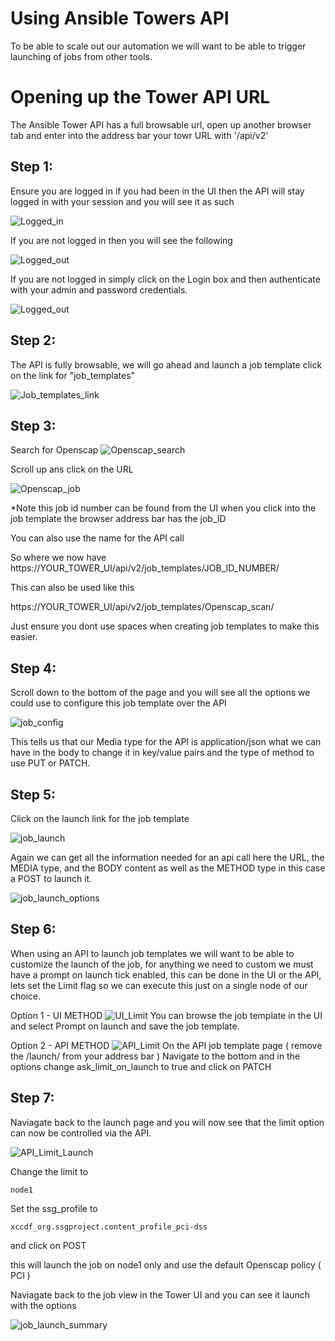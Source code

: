 Using Ansible Towers API
=======================
To be able to scale out our automation we will want to be able to trigger launching of jobs from other tools.

Opening up the Tower API URL
=========================
The Ansible Tower API has a full browsable url, open up another browser tab and enter into the address bar your towr URL with '/api/v2'

Step 1:
-------
Ensure you are logged in if you had been in the UI then the API will stay logged in with your session and you will see it as such

![Logged_in](images/api-logged-in.png)


If you are not logged in then you will see the following

![Logged_out](images/api-not-logged-in.png)

If you are not logged in simply click on the Login box and then authenticate with your admin and password credentials.

![Logged_out](images/api-login.png)

Step 2:
-------
The API is fully browsable, we will go ahead and launch a job template click on the link for "job_templates"

![Job_templates_link](images/api-job_templates-link.png)

Step 3:
-------

Search for Openscap
![Openscap_search](images/openscap_search.png)

Scroll up ans click on the URL

![Openscap_job](images/openscap_job.png)

*Note this job id number can be found from the UI when you click into the job template the browser address bar has the job_ID

You can also use the name for the API call

So where we now have
https://YOUR_TOWER_UI/api/v2/job_templates/JOB_ID_NUMBER/

This can also be used like this

https://YOUR_TOWER_UI/api/v2/job_templates/Openscap_scan/

Just ensure you dont use spaces when creating job templates to make this easier.

Step 4:
-------
Scroll down to the bottom of the page and you will see all the options we could use to configure this job template over the API

![job_config](images/job_template_config.png)

This tells us that our Media type for the API is application/json
what we can have in the body to change it in key/value pairs and the type of method to use PUT or PATCH.

Step 5:
-------
Click on the launch link for the job template

![job_launch](images/api_job_launch.png)

Again we can get all the information needed for an api call here the URL, the MEDIA type, and the BODY content as well as the METHOD type in this case a POST to launch it.

![job_launch_options](images/api_job_launch_options.png)

Step 6:
-------
When using an API to launch job templates we will want to be able to customize the launch of the job, for anything we need to custom we must have a prompt on launch tick enabled, this can be done in the UI or the API, lets set the Limit flag so we can execute this just on a single node of our choice.

Option 1 - UI METHOD
![UI_Limit](images/ui_limit.png)
You can browse the job template in the UI and select Prompt on launch and save the job template.

Option 2 - API METHOD
![API_Limit](images/api_limit.png)
On the API job template page ( remove the /launch/ from your address bar ) Navigate to the bottom and in the options change ask_limit_on_launch to true and click on PATCH


Step 7:
-------
Naviagate back to the launch page and you will now see that the limit option can now be controlled via the API.

![API_Limit_Launch](images/api_launch_limit.png)

Change the limit to 

`node1`

Set the ssg_profile to 

`xccdf_org.ssgproject.content_profile_pci-dss`

and click on POST

this will launch the job on node1 only and use the default Openscap policy ( PCI )

Naviagate back to the job view in the Tower UI and you can see it launch with the options

![job_launch_summary](images/job_launch_summary.png)

